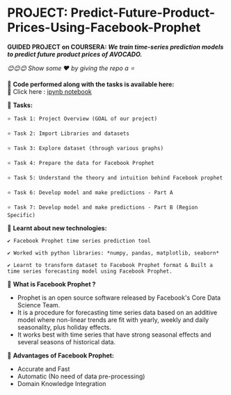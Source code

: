 # PROJECT: Predict-Future-Product-Prices-Using-Facebook-Prophet

**GUIDED PROJECT on COURSERA: 
*We train time-series prediction models to predict future product prices of AVOCADO.***

*😊😊😊 Show some :heart: by giving the repo a ⭐*


💠 **Code performed along with the tasks is available here:**
<br>
  🌼 Click here : [ipynb notebook](https://github.com/JasweenBrar/Predict-Future-Product-Prices-Using-Facebook-Prophet/blob/main/Predict%20Future%20Prices%20Using%20Facebook%20Prophet.ipynb)


💠 **Tasks:**

    ⭐ Task 1: Project Overview (GOAL of our project)
  
    ⭐ Task 2: Import Libraries and datasets 
   
    ⭐ Task 3: Explore dataset (through various graphs)
   
    ⭐ Task 4: Prepare the data for Facebook Prophet 
   
    ⭐ Task 5: Understand the theory and intuition behind Facebook prophet 
   
    ⭐ Task 6: Develop model and make predictions - Part A
   
    ⭐ Task 7: Develop model and make predictions - Part B (Region Specific)


💠 **Learnt about new technologies:**

    ✔️ Facebook Prophet time series prediction tool
    
    ✔️ Worked with python libraries: *numpy, pandas, matplotlib, seaborn*
    
    ✔️ Learnt to transform dataset to Facebook Prophet format &	Built a time series forecasting model using Facebook Prophet.
    

💠 **What is Facebook Prophet ?**

  * Prophet is an open source software released by Facebook's Core Data Science Team.
  * It is a procedure for forecasting time series data based on an additive model where non-linear trends are fit with yearly, weekly and daily seasonality, plus holiday effects.
  * It works best with time series that have strong seasonal effects and several seasons of historical data.

💠 **Advantages of Facebook Prophet:**

  * Accurate and Fast
  * Automatic (No need of data pre-processing)
  * Domain Knowledge Integration

